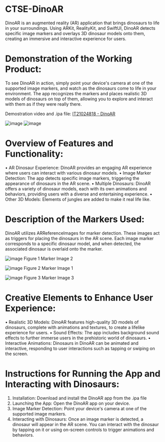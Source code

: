 # CTSE-DinoAR

DinoAR is an augmented reality (AR) application that brings dinosaurs to life in your surroundings. Using ARKit, RealityKit, and SwiftUI, DinoAR detects specific image markers and overlays 3D dinosaur models onto them, creating an immersive and interactive experience for users.

# Demonstration of the Working Product:

To see DinoAR in action, simply point your device's camera at one of the supported image markers, and watch as the dinosaurs come to life in your environment. The app recognizes the markers and places realistic 3D models of dinosaurs on top of them, allowing you to explore and interact with them as if they were really there.

Demostration video and .ipa file: [IT21024818 - DinoAR](https://mysliit-my.sharepoint.com/:f:/g/personal/it21024818_my_sliit_lk/Es5OU2VKe25OsK_WBuuOk6QBhJxPESWhLtiOGEb4UCCcdA?e=11Obxs)

![image](https://github.com/it21024818/CTSE-DinoAR/assets/87381428/8f9e1229-8851-4721-947d-2e232500174e)
![image](https://github.com/it21024818/CTSE-DinoAR/assets/87381428/5dee1666-f531-4ee2-9742-02c4dcb1d444)


# Overview of Features and Functionality:

•	AR Dinosaur Experience: DinoAR provides an engaging AR experience where users can interact with various dinosaur models.
•	Image Marker Detection: The app detects specific image markers, triggering the appearance of dinosaurs in the AR scene.
•	Multiple Dinosaurs: DinoAR offers a variety of dinosaur models, each with its own animations and behaviors, providing users with a diverse and entertaining experience.
•	Other 3D Models: Elements of jungles are added to make it real life like. 

# Description of the Markers Used: 
DinoAR utilizes ARReferenceImages for marker detection. These images act as triggers for placing the dinosaurs in the AR scene. Each image marker corresponds to a specific dinosaur model, and when detected, the associated dinosaur is overlaid onto the marker.

![image](https://github.com/it21024818/CTSE-DinoAR/assets/87381428/21150fa4-7eb9-4aa0-b499-a1610289cfd6) 
Figure 1 Marker Image 2						

![image](https://github.com/it21024818/CTSE-DinoAR/assets/87381428/e716062a-3ea3-4baa-94ba-89a853d25435)
Figure 2 Marker Image 1

![image](https://github.com/it21024818/CTSE-DinoAR/assets/87381428/4ea3414c-7bc0-48f3-9e77-61bdae880b2f) 
Figure 3 Marker Image 3

# Creative Elements to Enhance User Experience:
•	Realistic 3D Models: DinoAR features high-quality 3D models of dinosaurs, complete with animations and textures, to create a lifelike experience for users.
•	Sound Effects: The app includes background sound effects to further immerse users in the prehistoric world of dinosaurs.
•	Interactive Animations: Dinosaurs in DinoAR can be animated and interactive, responding to user interactions such as tapping or swiping on the screen.

# Instructions for Running the App and Interacting with Dinosaurs:
 
1.	Installation: Download and install the DinoAR app from the .ipa file 
2.	Launching the App: Open the DinoAR app on your device.
3.	Image Marker Detection: Point your device's camera at one of the supported image markers.
4.	Interacting with Dinosaurs: Once an image marker is detected, a dinosaur will appear in the AR scene. You can interact with the dinosaur by tapping on it or using on-screen controls to trigger animations and behaviors.
